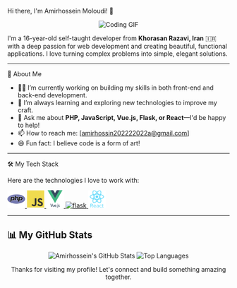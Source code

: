  Hi there, I'm Amirhossein Moloudi! 👋

<p align="center">
  <img src="https://media.giphy.com/media/v1.Y2lkPTc5MGI3NjExaG13a25yNzh0azM2azNrcjBpbGg0ZHBpcDhnZ3M0aHZlZzRrbndzayZlcD12MV9pbnRlcm5hbF9naWZfYnlfaWQmY3Q9Zw/qgQUggACpCfvO/giphy.gif" width="300" alt="Coding GIF">
</p>

I'm a 16-year-old self-taught developer from **Khorasan Razavi, Iran** 🇮🇷 with a deep passion for web development and creating beautiful, functional applications. I love turning complex problems into simple, elegant solutions.

---

 🚀 About Me

- 👨‍💻 I’m currently working on building my skills in both front-end and back-end development.
- 🌱 I’m always learning and exploring new technologies to improve my craft.
- 💬 Ask me about **PHP, JavaScript, Vue.js, Flask, or React**—I'd be happy to help!
- 📫 How to reach me: [amirhossin202222022a@gmail.com] 
- 😄 Fun fact: I believe code is a form of art!

---

 🛠️ My Tech Stack

Here are the technologies I love to work with:

<p align="left">
  <a href="https://www.php.net" target="_blank" rel="noreferrer">
    <img src="https://raw.githubusercontent.com/devicons/devicon/master/icons/php/php-original.svg" alt="php" width="40" height="40"/>
  </a>
  <a href="https://developer.mozilla.org/en-US/docs/Web/JavaScript" target="_blank" rel="noreferrer">
    <img src="https://raw.githubusercontent.com/devicons/devicon/master/icons/javascript/javascript-original.svg" alt="javascript" width="40" height="40"/>
  </a>
  <a href="https://vuejs.org/" target="_blank" rel="noreferrer">
    <img src="https://raw.githubusercontent.com/devicons/devicon/master/icons/vuejs/vuejs-original-wordmark.svg" alt="vuejs" width="40" height="40"/>
  </a>
  <a href="https://flask.palletsprojects.com/" target="_blank" rel="noreferrer">
    <img src="https://www.vectorlogo.zone/logos/pocoo_flask/pocoo_flask-icon.svg" alt="flask" width="40" height="40"/>
  </a>
  <a href="https://reactjs.org/" target="_blank" rel="noreferrer">
    <img src="https://raw.githubusercontent.com/devicons/devicon/master/icons/react/react-original-wordmark.svg" alt="react" width="40" height="40"/>
  </a>
</p>

---

## 📊 My GitHub Stats

<p align="center">
  <img src="https://github-readme-stats.vercel.app/api?username=YOUR_GITHUB_USERNAME&show_icons=true&theme=dracula" alt="Amirhossein's GitHub Stats" />
  <img src="https://github-readme-stats.vercel.app/api/top-langs/?username=YOUR_GITHUB_USERNAME&layout=compact&theme=dracula" alt="Top Languages" />
</p>

<p align="center">
  Thanks for visiting my profile! Let's connect and build something amazing together.
</p>
